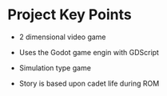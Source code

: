 # Project Key Points

 * 2 dimensional video game
 
 * Uses the Godot game engin with GDScript

* Simulation type game

* Story is based upon cadet life during ROM
